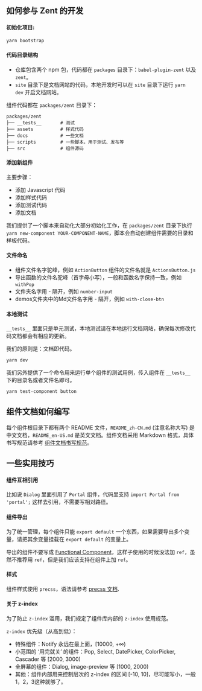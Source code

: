 ## 如何参与 Zent 的开发

#### 初始化项目:

```bash
yarn bootstrap
```

#### 代码目录结构

- 仓库包含两个 npm 包，代码都在 `packages` 目录下：`babel-plugin-zent` 以及 `zent`。
- `site` 目录下是文档网站的代码，本地开发时可以在 `site` 目录下运行 `yarn dev` 开启文档网站。

组件代码都在 `packages/zent` 目录下：

```
packages/zent
├── __tests__       # 测试
├── assets          # 样式代码
├── docs            # 一些文档
├── scripts         # 一些脚本，用于测试、发布等
├── src             # 组件源码
```

#### 添加新组件

主要步骤：

- 添加 Javascript 代码
- 添加样式代码
- 添加测试代码
- 添加文档

我们提供了一个脚本来自动化大部分初始化工作，在 `packages/zent` 目录下执行 `yarn new-component YOUR-COMPONENT-NAME`，脚本会自动创建组件需要的目录和样板代码。

#### 文件命名

* 组件文件名字驼峰，例如 `ActionButton` 组件的文件名就是 `ActionsButton.js`
* 导出函数的文件名驼峰（首字母小写），一般和函数名字保持一致，例如 `withPop`
* 文件夹名字用 - 隔开，例如 `number-input`
* demos文件夹中的Md文件名字用 - 隔开，例如 `with-close-btn`

#### 本地测试

`__tests__` 里面只是单元测试，本地测试请在本地运行文档网站，确保每次修改代码文档都会有相应的更新。

我们的原则是：文档即代码。

```bash
yarn dev
```

我们另外提供了一个命令用来运行单个组件的测试用例，传入组件在 `__tests__` 下的目录名或者文件名即可。

```bash
yarn test-component button
```

## 组件文档如何编写

每个组件根目录下都有两个 README 文件，`README_zh-CN.md` (注意名称大写) 是中文文档，`README_en-US.md` 是英文文档。组件文档采用 Markdown 格式，具体书写规范请参考 [组件文档书写规范](markdown)。

## 一些实用技巧

#### 组件互相引用

比如说 `Dialog` 里面引用了 `Portal` 组件，代码里支持 `import Portal from 'portal';` 这样去引用，不需要写相对路径。

#### 组件导出

为了统一管理，每个组件只能 `export default` 一个东西，如果需要导出多个变量，请把其余变量挂载在 `export default` 的变量上。

导出的组件不要写成 [Functional Component](https://facebook.github.io/react/docs/refs-and-the-dom.html#refs-and-functional-components)，这样子使用的时候没法加 `ref`，虽然不推荐用 `ref`，但是我们应该支持在组件上加 `ref`。

#### 样式

组件样式使用 `precss`，语法请参考 [precss 文档](https://github.com/jonathantneal/precss).

#### 关于 z-index

为了防止 `z-index` 滥用，我们规定了组件库内部的 `z-index` 使用规范。

`z-index` 优先级（从高到低）：

* 特殊组件：Notify 永远在最上面，[10000, +∞)
* 小范围的 ‘用完就关’ 的组件：Pop, Select, DatePicker, ColorPicker, Cascader 等 [2000, 3000)
* 全屏幕的组件：Dialog, image-preview 等 [1000, 2000)
* 其他：组件内部用来控制层次的 z-index 的区间 [-10, 10]，尽可能写小，一般1，2，3这种就够了。
